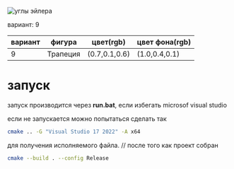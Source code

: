 ![углы эйлера](https://rcsearch.ru/w/images/b/be/1fTbyJICl8g.jpg)


вариант: 9

| вариант | фигура   | цвет(rgb)     | цвет фона(rgb) |
| ------- | -------- | ------------- | -------------- |
| 9       | Трапеция | (0.7,0.1,0.6) | (1.0,0.4,0.1)  |

# запуск
запуск производится через **run.bat**, если избегать microsof visual studio

если не запускается можно попытаться сделать так
``` bash
cmake .. -G "Visual Studio 17 2022" -A x64
```

для получения исполняемого файла. // после того как проект собран
``` bash
cmake --build . --config Release
```